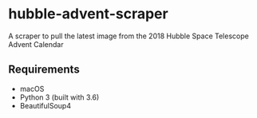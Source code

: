 # hubble-advent-scraper
A scraper to pull the latest image from the 2018 Hubble Space Telescope Advent Calendar

## Requirements
- macOS
- Python 3 (built with 3.6)
- BeautifulSoup4

